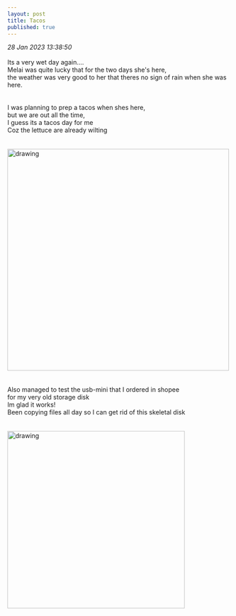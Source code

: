 ```yaml
---
layout: post
title: Tacos
published: true
---
```

_28 Jan 2023 13:38:50_
<br>
<br>
Its a very wet day again....
<br>
Melai was quite lucky that for the two days she's here,
<br>
the weather was very good to her that theres no sign of rain when she was here.
<br>
<br>
<br>
I was planning to prep a tacos when shes here,
<br>
but we are out all the time,
<br>
I guess its a tacos day for me
<br>
Coz the lettuce are already wilting
<br>
<br>
<br>
<img src="https://drive.google.com/uc?export=view&id=1toyB-jun5w96ovyTuJuHq3fS3_BCM12o" alt="drawing" width="500"/>
<br>
<br>
<br>
Also managed to test the usb-mini that I ordered in shopee
<br>
for my very old storage disk
<br>
Im glad it works!
<br>
Been copying files all day so I can get rid of this skeletal disk
<br>
<br>
<br>
<img src="https://drive.google.com/uc?export=view&id=1gh9E3yMottH32yYPtaJAdzOGXb54ZBi0i" alt="drawing" width="400"/>
